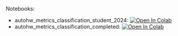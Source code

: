 Notebooks:

* autohw_metrics_classification_student_2024: [![Open In Colab](https://colab.research.google.com/assets/colab-badge.svg)](https://colab.research.google.com/github/TemaBlag/Yandex_SDA/blob/main/ML_part1/lab6_metrics/autohw_metrics_classification_student_2024.ipynb)
* autohw_metrics_classification_completed: [![Open In Colab](https://colab.research.google.com/assets/colab-badge.svg)](https://colab.research.google.com/github/TemaBlag/Yandex_SDA/blob/main/ML_part1/lab6_metrics/autohw_metrics_classification_completed.ipynb)
